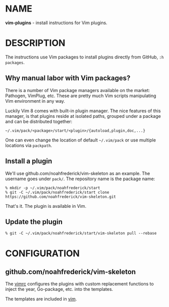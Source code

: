 # NAME

**vim-plugins** - install instructions for Vim plugins.


# DESCRIPTION

The instructions use Vim packages to install plugins directly from GitHub,
`:h packages`.

## Why manual labor with Vim packages?

There is a number of Vim package managers available on the market: Pathogen,
VimPlug, etc. These are pretty much Vim scripts manipulating Vim environment in
any way.

Luckily Vim 8 comes with built-in plugin manager. The nice features of this
manager, is that plugins reside at isolated paths, grouped under a package and
can be distributed together:

```
~/.vim/pack/<package>/start/<plugin>/{autoload,plugin,doc,...}
```

One can even change the location of default `~/.vim/pack` or use multiple
locations via `packpath`.

## Install a plugin

We'll use github.com/noahfrederick/vim-skeleton as an example. The username goes
under `pack/`. The repository name is the package name:

```console
% mkdir -p ~/.vim/pack/noahfrederick/start
% git -C ~/.vim/pack/noahfrederick/start clone https://github.com/noahfrederick/vim-skeleton.git
```

That's it. The plugin is available in Vim.

## Update the plugin

```console
% git -C ~/.vim/pack/noahfrederick/start/vim-skeleton pull --rebase
```


# CONFIGURATION

## github.com/noahfrederick/vim-skeleton

The [vimrc](../vimrc) configures the plugins with custom replacement functions
to inject the year, Go-package, etc. into the templates.

The templates are included in [vim](../vim).
